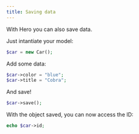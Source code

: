 ```yaml
---
title: Saving data
---
```


With Hero you can also save data.

Just intantiate your model:

```php
$car = new Car();
```

Add some data:

```php
$car->color = "blue";
$car->title = "Cobra";
```

And save!

```php
$car->save();
```

With the object saved, you can now access the ID:

```php
echo $car->id;
```